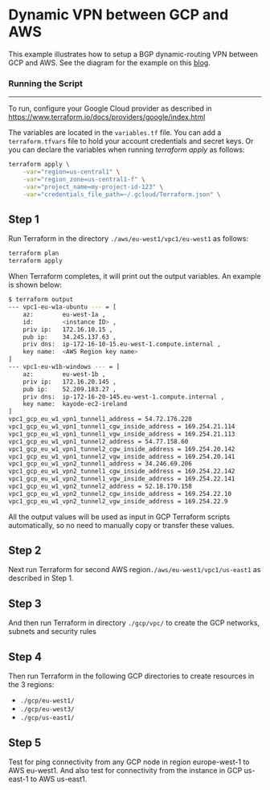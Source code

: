 # Dynamic VPN between GCP and AWS

This example illustrates how to setup a BGP dynamic-routing VPN between GCP and AWS. See the diagram for the example on this [blog].

### Running the Script
---
To run, configure your Google Cloud provider as described in https://www.terraform.io/docs/providers/google/index.html

The variables are located in the `variables.tf` file. You can add a `terraform.tfvars` file to hold your account credentials and secret keys.
Or you can declare the variables when running *terraform apply* as follows:
```sh
terraform apply \
	-var="region=us-central1" \
	-var="region_zone=us-central1-f" \
	-var="project_name=my-project-id-123" \
	-var="credentials_file_path=~/.gcloud/Terraform.json" \
```

## Step 1
Run Terraform in the directory `./aws/eu-west1/vpc1/eu-west1` as follows:
```sh
terraform plan
terraform apply
```
When Terraform completes, it will print out the output variables. An example is shown below:
```sh
$ terraform output
--- vpc1-eu-w1a-ubuntu --- = [
    az:        eu-west-1a ,
    id:        <instance ID> ,
    priv ip:   172.16.10.15 ,
    pub ip:    34.245.137.63 ,
    priv dns:  ip-172-16-10-15.eu-west-1.compute.internal ,
    key name:  <AWS Region key name>
]
--- vpc1-eu-w1b-windows --- = [
    az:        eu-west-1b ,
    priv ip:   172.16.20.145 ,
    pub ip:    52.209.183.27 ,
    priv dns:  ip-172-16-20-145.eu-west-1.compute.internal ,
    key name:  kayode-ec2-ireland
]
vpc1_gcp_eu_w1_vpn1_tunnel1_address = 54.72.176.220
vpc1_gcp_eu_w1_vpn1_tunnel1_cgw_inside_address = 169.254.21.114
vpc1_gcp_eu_w1_vpn1_tunnel1_vgw_inside_address = 169.254.21.113
vpc1_gcp_eu_w1_vpn1_tunnel2_address = 54.77.158.60
vpc1_gcp_eu_w1_vpn1_tunnel2_cgw_inside_address = 169.254.20.142
vpc1_gcp_eu_w1_vpn1_tunnel2_vgw_inside_address = 169.254.20.141
vpc1_gcp_eu_w1_vpn2_tunnel1_address = 34.246.69.206
vpc1_gcp_eu_w1_vpn2_tunnel1_cgw_inside_address = 169.254.22.142
vpc1_gcp_eu_w1_vpn2_tunnel1_vgw_inside_address = 169.254.22.141
vpc1_gcp_eu_w1_vpn2_tunnel2_address = 52.18.170.158
vpc1_gcp_eu_w1_vpn2_tunnel2_cgw_inside_address = 169.254.22.10
vpc1_gcp_eu_w1_vpn2_tunnel2_vgw_inside_address = 169.254.22.9
```
All the output values will be used as input in GCP Terraform scripts automatically, so no need to manually copy or transfer these values.

## Step 2
Next run Terraform for second AWS region`./aws/eu-west1/vpc1/us-east1` as described in Step 1.

## Step 3
And then run Terraform in directory `./gcp/vpc/` to create the GCP networks, subnets and security rules

## Step 4
Then run Terraform in the following GCP directories to create resources in the 3 regions:
- `./gcp/eu-west1/`
- `./gcp/eu-west3/`
- `./gcp/us-east1/`

## Step 5
Test for ping connectivity from any GCP node in region europe-west-1 to AWS eu-west1. And also test for connectivity from the instance in GCP us-east-1 to AWS us-east1.

[blog]: <http://www.cloudnetworkstuff.com/index.php/2018/06/23/dynamic-routing-vpn-gcp-and-aws/>

